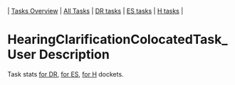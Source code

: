 | [Tasks Overview](../tasks-overview.md) | [All Tasks](../alltasks.md) | [DR tasks](../docket-DR/tasklist.md) | [ES tasks](../docket-ES/tasklist.md) | [H tasks](../docket-H/tasklist.md) |

# HearingClarificationColocatedTask_User Description

Task stats [for DR](../docket-DR/HearingClarificationColocatedTask_User.md), [for ES](../docket-ES/HearingClarificationColocatedTask_User.md), [for H](../docket-H/HearingClarificationColocatedTask_User.md) dockets.

